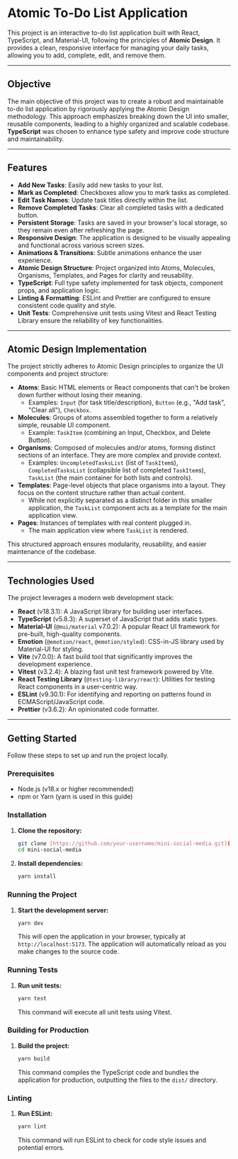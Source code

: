 # Atomic To-Do List Application

This project is an interactive to-do list application built with React, TypeScript, and Material-UI, following the principles of **Atomic Design**. It provides a clean, responsive interface for managing your daily tasks, allowing you to add, complete, edit, and remove them.

---

## Objective

The main objective of this project was to create a robust and maintainable to-do list application by rigorously applying the Atomic Design methodology. This approach emphasizes breaking down the UI into smaller, reusable components, leading to a highly organized and scalable codebase. **TypeScript** was chosen to enhance type safety and improve code structure and maintainability.

---

## Features

- **Add New Tasks**: Easily add new tasks to your list.
- **Mark as Completed**: Checkboxes allow you to mark tasks as completed.
- **Edit Task Names**: Update task titles directly within the list.
- **Remove Completed Tasks**: Clear all completed tasks with a dedicated button.
- **Persistent Storage**: Tasks are saved in your browser's local storage, so they remain even after refreshing the page.
- **Responsive Design**: The application is designed to be visually appealing and functional across various screen sizes.
- **Animations & Transitions**: Subtle animations enhance the user experience.
- **Atomic Design Structure**: Project organized into Atoms, Molecules, Organisms, Templates, and Pages for clarity and reusability.
- **TypeScript**: Full type safety implemented for task objects, component props, and application logic.
- **Linting & Formatting**: ESLint and Prettier are configured to ensure consistent code quality and style.
- **Unit Tests**: Comprehensive unit tests using Vitest and React Testing Library ensure the reliability of key functionalities.

---

## Atomic Design Implementation

The project strictly adheres to Atomic Design principles to organize the UI components and project structure:

- **Atoms**: Basic HTML elements or React components that can't be broken down further without losing their meaning.
  - Examples: `Input` (for task title/description), `Button` (e.g., "Add task", "Clear all"), `Checkbox`.
- **Molecules**: Groups of atoms assembled together to form a relatively simple, reusable UI component.
  - Example: `TaskItem` (combining an Input, Checkbox, and Delete Button).
- **Organisms**: Composed of molecules and/or atoms, forming distinct sections of an interface. They are more complex and provide context.
  - Examples: `UncompletedTasksList` (list of `TaskItem`s), `CompletedTasksList` (collapsible list of completed `TaskItem`s), `TaskList` (the main container for both lists and controls).
- **Templates**: Page-level objects that place organisms into a layout. They focus on the content structure rather than actual content.
  - While not explicitly separated as a distinct folder in this smaller application, the `TaskList` component acts as a template for the main application view.
- **Pages**: Instances of templates with real content plugged in.
  - The main application view where `TaskList` is rendered.

This structured approach ensures modularity, reusability, and easier maintenance of the codebase.

---

## Technologies Used

The project leverages a modern web development stack:

- **React** (v18.3.1): A JavaScript library for building user interfaces.
- **TypeScript** (v5.8.3): A superset of JavaScript that adds static types.
- **Material-UI** (`@mui/material` v7.0.2): A popular React UI framework for pre-built, high-quality components.
- **Emotion** (`@emotion/react`, `@emotion/styled`): CSS-in-JS library used by Material-UI for styling.
- **Vite** (v7.0.0): A fast build tool that significantly improves the development experience.
- **Vitest** (v3.2.4): A blazing fast unit test framework powered by Vite.
- **React Testing Library** (`@testing-library/react`): Utilities for testing React components in a user-centric way.
- **ESLint** (v9.30.1): For identifying and reporting on patterns found in ECMAScript/JavaScript code.
- **Prettier** (v3.6.2): An opinionated code formatter.

---

## Getting Started

Follow these steps to set up and run the project locally.

### Prerequisites

- Node.js (v18.x or higher recommended)
- npm or Yarn (yarn is used in this guide)

### Installation

1.  **Clone the repository:**

    ```bash
    git clone [https://github.com/your-username/mini-social-media.git](https://github.com/your-username/mini-social-media.git)
    cd mini-social-media
    ```

2.  **Install dependencies:**

    ```bash
    yarn install
    ```

### Running the Project

1.  **Start the development server:**

    ```bash
    yarn dev
    ```

    This will open the application in your browser, typically at `http://localhost:5173`. The application will automatically reload as you make changes to the source code.

### Running Tests

1.  **Run unit tests:**

    ```bash
    yarn test
    ```

    This command will execute all unit tests using Vitest.

### Building for Production

1.  **Build the project:**

    ```bash
    yarn build
    ```

    This command compiles the TypeScript code and bundles the application for production, outputting the files to the `dist/` directory.

### Linting

1.  **Run ESLint:**

    ```bash
    yarn lint
    ```

    This command will run ESLint to check for code style issues and potential errors.
